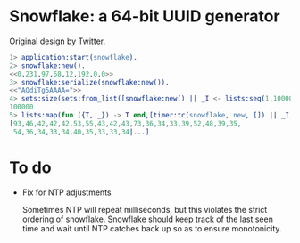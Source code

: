 # Snowflake: a 64-bit UUID generator #

Original design by [Twitter](https://github.com/twitter/snowflake).

```erlang
1> application:start(snowflake).
2> snowflake:new().
<<0,231,97,68,12,192,0,0>>
3> snowflake:serialize(snowflake:new()).
<<"AOdiTg5AAAA=">>
4> sets:size(sets:from_list([snowflake:new() || _I <- lists:seq(1,100000)])).
100000
5> lists:map(fun ({T, _}) -> T end,[timer:tc(snowflake, new, []) || _I <- lists:seq(1,100)]).
[93,46,42,42,42,53,55,43,42,43,73,36,34,33,39,52,48,39,35,
 54,36,34,33,34,40,35,33,33,34|...]
```

# To do #

* Fix for NTP adjustments
  
  Sometimes NTP will repeat milliseconds, but this violates the strict
  ordering of snowflake. Snowflake should keep track of the last seen
  time and wait until NTP catches back up so as to ensure
  monotonicity.

